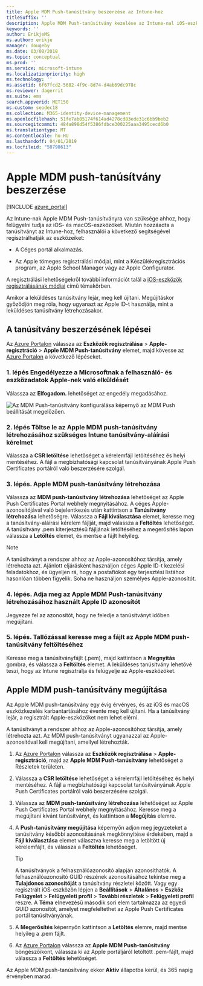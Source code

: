 ```yaml
---
title: Apple MDM Push-tanúsítvány beszerzése az Intune-hoz
titleSuffix: ''
description: Apple MDM Push-tanúsítvány kezelése az Intune-nal iOS-eszközök beszerzése.
keywords: ''
author: ErikjeMS
ms.author: erikje
manager: dougeby
ms.date: 03/08/2018
ms.topic: conceptual
ms.prod: ''
ms.service: microsoft-intune
ms.localizationpriority: high
ms.technology: ''
ms.assetid: 6f67fcd2-5682-4f9c-8d74-d4ab69dc978c
ms.reviewer: dagerrit
ms.suite: ems
search.appverid: MET150
ms.custom: seodec18
ms.collection: M365-identity-device-management
ms.openlocfilehash: 51fe7ab05174f614ad4278cd83ede31c6bb9beb2
ms.sourcegitcommit: 484a898d54f5386fdbce300225aaa3495cecd6b0
ms.translationtype: MT
ms.contentlocale: hu-HU
ms.lasthandoff: 04/01/2019
ms.locfileid: "58798613"
---
```

# <a name="get-an-apple-mdm-push-certificate"></a>Apple MDM push-tanúsítvány beszerzése

[!INCLUDE [azure_portal](./includes/azure_portal.md)]

Az Intune-nak Apple MDM Push-tanúsítványra van szüksége ahhoz, hogy felügyelni tudja az iOS- és macOS-eszközöket. Miután hozzáadta a tanúsítványt az Intune-hoz, felhasználói a következő segítségével regisztrálhatják az eszközeiket:

- A Céges portál alkalmazás.

- Az Apple tömeges regisztrálási módjai, mint a Készülékregisztrációs program, az Apple School Manager vagy az Apple Configurator.

A regisztrálási lehetőségekről további információt talál a [iOS-eszközök regisztrálásának módjai](enrollment-method-choose-ios.md) című témakörben.

Amikor a leküldéses tanúsítvány lejár, meg kell újítani. Megújításkor győződjön meg róla, hogy ugyanazt az Apple ID-t használja, mint a leküldéses tanúsítvány létrehozásakor.


## <a name="steps-to-get-your-certificate"></a>A tanúsítvány beszerzésének lépései
Az [Azure Portalon](https://portal.azure.com) válassza az **Eszközök regisztrálása** > **Apple-regisztráció** > **Apple MDM Push-tanúsítvány** elemet, majd kövesse az [Azure Portalon](https://portal.azure.com) a következő lépéseket.

### <a name="step-1-grant-microsoft-permission-to-send-user-and-device-information-to-apple"></a>1. lépés Engedélyezze a Microsoftnak a felhasználó- és eszközadatok Apple-nek való elküldését
Válassza az **Elfogadom.** lehetőséget az engedély megadásához.

![Az MDM Push-tanúsítvány konfigurálása képernyő az MDM Push beállítását megelőzően.](./media/create-mdm-push-certificate.png)

### <a name="step-2-download-the-intune-certificate-signing-request-required-to-create-an-apple-mdm-push-certificate"></a>2. lépés Töltse le az Apple MDM push-tanúsítvány létrehozásához szükséges Intune tanúsítvány-aláírási kérelmet
Válassza a **CSR letöltése** lehetőséget a kérelemfájl letöltéséhez és helyi mentéséhez. A fájl a megbízhatósági kapcsolat tanúsítványának Apple Push Certificates portálról való beszerzésére szolgál.

  ### <a name="step-3-create-an-apple-mdm-push-certificate"></a>3. lépés. Apple MDM push-tanúsítvány létrehozása
Válassza az **MDM push-tanúsítvány létrehozása** lehetőséget az Apple Push Certificates Portal webhely megnyitásához. A céges Apple-azonosítójával való bejelentkezés után kattintson a **Tanúsítvány létrehozása** lehetőségre. Válassza a **Fájl kiválasztása** elemet, keresse meg a tanúsítvány-aláírási kérelem fájlját, majd válassza a **Feltöltés** lehetőséget. A tanúsítvány .pem kiterjesztésű fájljának letöltéséhez a megerősítés lapon válassza a **Letöltés** elemet, és mentse a fájlt helyileg.

> [!NOTE]
> A tanúsítványt a rendszer ahhoz az Apple-azonosítóhoz társítja, amely létrehozta azt. Ajánlott eljárásként használjon céges Apple ID-t kezelési feladatokhoz, és ügyeljen rá, hogy a postafiókot egy terjesztési listához hasonlóan többen figyelik. Soha ne használjon személyes Apple-azonosítót.

### <a name="step-4-enter-the-apple-id-used-to-create-your-apple-mdm-push-certificate"></a>4. lépés. Adja meg az Apple MDM Push-tanúsítvány létrehozásához használt Apple ID azonosítót
Jegyezze fel az azonosítót, hogy ne feledje a tanúsítványt időben megújítani.

### <a name="step-5-browse-to-your-apple-mdm-push-certificate-to-upload"></a>5. lépés. Tallózással keresse meg a fájlt az Apple MDM push-tanúsítvány feltöltéséhez
Keresse meg a tanúsítványfájlt (.pem), majd kattintson a **Megnyitás** gombra, és válassza a **Feltöltés** elemet. A leküldéses tanúsítvány lehetővé teszi, hogy az Intune regisztrálja és felügyelje az Apple-eszközöket.

## <a name="renew-apple-mdm-push-certificate"></a>Apple MDM push-tanúsítvány megújítása
Az Apple MDM push-tanúsítvány egy évig érvényes, és az iOS és macOS eszközkezelés karbantartásához évente meg kell újítani. Ha a tanúsítvány lejár, a regisztrált Apple-eszközöket nem lehet elérni.

A tanúsítványt a rendszer ahhoz az Apple-azonosítóhoz társítja, amely létrehozta azt. Az MDM push-tanúsítványt ugyanazzal az Apple-azonosítóval kell megújítani, amellyel létrehozták.

1. Az [Azure Portalon](https://portal.azure.com) válassza az **Eszközök regisztrálása** > **Apple-regisztráció**, majd az **Apple MDM Push-tanúsítvány** lehetőséget a Részletek területen.
2. Válassza a **CSR letöltése** lehetőséget a kérelemfájl letöltéséhez és helyi mentéséhez. A fájl a megbízhatósági kapcsolat tanúsítványának Apple Push Certificates portálról való beszerzésére szolgál.
3. Válassza az **MDM push-tanúsítvány létrehozása** lehetőséget az Apple Push Certificates Portal webhely megnyitásához. Keresse meg a megújítani kívánt tanúsítványt, és kattintson a **Megújítás** elemre.
4. A **Push-tanúsítvány megújítása** képernyőn adjon meg jegyzeteket a tanúsítvány későbbi azonosításának megkönnyítése érdekében, majd a **Fájl kiválasztása** elemet választva keresse meg a letöltött új kérelemfájlt, és válassza a **Feltöltés** lehetőséget.
   > [!TIP]
   > A tanúsítványok a felhasználóazonosító alapján azonosíthatók. A felhasználóazonosító GUID részének azonosításához tekintse meg a **Tulajdonos azonosítóját** a tanúsítvány részletei között. Vagy egy regisztrált iOS-eszközön lépjen a **Beállítások** > **Általános** > **Eszköz** **Felügyelet** > **Felügyeleti profil** > **További részletek** > **Felügyeleti profil** részre. A **Téma** elnevezésű második sori elem tartalmazza az egyedi GUID azonosítót, amelyet megfeleltethet az Apple Push Certificates portál tanúsítványának.
 
6. A **Megerősítés** képernyőn kattintson a **Letöltés** elemre, majd mentse helyileg a .pem fájlt.
7. Az [Azure Portalon](https://portal.azure.com) válassza az **Apple MDM Push-tanúsítvány** böngészőikont, válassza ki az Apple portáljáról letöltött .pem-fájlt, majd válassza a **Feltöltés** lehetőséget.

Az Apple MDM push-tanúsítvány ekkor **Aktív** állapotba kerül, és 365 napig érvényben marad.
